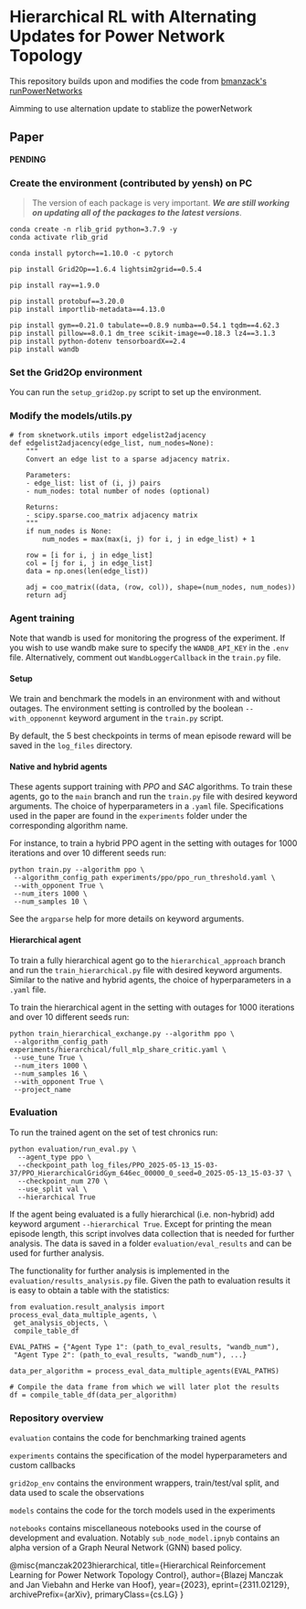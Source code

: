 # Hierarchical RL with Alternating Updates for Power Network Topology

This repository builds upon and modifies the code from [bmanzack's runPowerNetworks](https://github.com/bmanczak/runPowerNetworks)

Aimming to use alternation update to stablize the powerNetwork

## Paper

**PENDING**

### Create the environment (contributed by yensh) on PC

> The version of each package is very important. ***We are still working on updating all of the packages to the latest versions***.
> 
```
conda create -n rlib_grid python=3.7.9 -y
conda activate rlib_grid

conda install pytorch==1.10.0 -c pytorch

pip install Grid2Op==1.6.4 lightsim2grid==0.5.4

pip install ray==1.9.0

pip install protobuf==3.20.0
pip install importlib-metadata==4.13.0

pip install gym==0.21.0 tabulate==0.8.9 numba==0.54.1 tqdm==4.62.3 
pip install pillow==8.0.1 dm_tree scikit-image==0.18.3 lz4==3.1.3
pip install python-dotenv tensorboardX==2.4
pip install wandb
```

### Set the Grid2Op environment

You can run the `setup_grid2op.py` script to set up the environment.

### Modify the models/utils.py
```
# from sknetwork.utils import edgelist2adjacency
def edgelist2adjacency(edge_list, num_nodes=None):
    """
    Convert an edge list to a sparse adjacency matrix.

    Parameters:
    - edge_list: list of (i, j) pairs
    - num_nodes: total number of nodes (optional)

    Returns:
    - scipy.sparse.coo_matrix adjacency matrix
    """
    if num_nodes is None:
        num_nodes = max(max(i, j) for i, j in edge_list) + 1

    row = [i for i, j in edge_list]
    col = [j for i, j in edge_list]
    data = np.ones(len(edge_list))

    adj = coo_matrix((data, (row, col)), shape=(num_nodes, num_nodes))
    return adj
```


### Agent training

Note that wandb is used for monitoring the progress of the experiment.
If you wish to use wandb make sure to specify the `WANDB_API_KEY` in the `.env` file. Alternatively, comment out `WandbLoggerCallback` in the `train.py` file.

#### Setup

We train and benchmark the models in an environment with and without outages. The environment setting is controlled by the boolean `--with_opponennt` keyword argument in the `train.py` script.

By default, the 5 best checkpoints in terms of mean episode reward will be saved in the `log_files` directory.

#### Native and hybrid agents

These agents support training with *PPO* and *SAC* algorithms. 
To train these agents, go to the `main` branch and run the `train.py` file with desired keyword arguments. The choice of hyperparameters in a `.yaml` file. Specifications used in the paper are found in the `experiments` folder under the corresponding algorithm name.

For instance, to train a hybrid PPO agent in the setting with outages for 1000 iterations and over 10 different seeds run:

``` 
python train.py --algorithm ppo \
 --algorithm_config_path experiments/ppo/ppo_run_threshold.yaml \
 --with_opponent True \
 --num_iters 1000 \
 --num_samples 10 \
 ```

See the `argparse` help for more details on keyword arguments.

#### Hierarchical agent

To train a fully hierarchical agent go to the `hierarchical_approach` branch and run the `train_hierarchical.py` file with desired keyword arguments. Similar to the native and hybrid agents, the choice of hyperparameters in a `.yaml` file.

To train the hierarchical agent in the setting with outages for 1000 iterations and over 10 different seeds run:

```
python train_hierarchical_exchange.py --algorithm ppo \
 --algorithm_config_path experiments/hierarchical/full_mlp_share_critic.yaml \
 --use_tune True \
 --num_iters 1000 \
 --num_samples 16 \
 --with_opponent True \
 --project_name 
```

### Evaluation

To run the trained agent on the set of test chronics run:

```
python evaluation/run_eval.py \
  --agent_type ppo \
  --checkpoint_path log_files/PPO_2025-05-13_15-03-37/PPO_HierarchicalGridGym_646ec_00000_0_seed=0_2025-05-13_15-03-37 \
  --checkpoint_num 270 \
  --use_split val \
  --hierarchical True
```
If the agent being evaluated is a fully hierarchical (i.e. non-hybrid) add keyword argument `--hierarchical True`.
Except for printing the mean episode length, this script involves data collection that is needed for further analysis. The data is saved in a folder `evaluation/eval_results` and can be used for further analysis.

The functionality for further analysis is implemented in the `evaluation/results_analysis.py` file. Given the path to evaluation results it is easy to obtain a table with the statistics:

```
from evaluation.result_analysis import process_eval_data_multiple_agents, \
 get_analysis_objects, \
 compile_table_df

EVAL_PATHS = {"Agent Type 1": (path_to_eval_results, "wandb_num"),
 "Agent Type 2": (path_to_eval_results, "wandb_num"), ...}

data_per_algorithm = process_eval_data_multiple_agents(EVAL_PATHS)

# Compile the data frame from which we will later plot the results
df = compile_table_df(data_per_algorithm)
```
### Repository overview 

`evaluation` contains the code for benchmarking trained agents

`experiments` contains the specification of the model hyperparameters and custom callbacks 

`grid2op_env` contains the environment wrappers, train/test/val split, and data used to scale the observations

`models` contains the code for the torch models used in the experiments

`notebooks` contains miscellaneous notebooks used in the course of development and evaluation. Notably `sub_node_model.ipnyb` contains an alpha version of a Graph Neural Network (GNN) based policy.
 
@misc{manczak2023hierarchical,
      title={Hierarchical Reinforcement Learning for Power Network Topology Control}, 
      author={Blazej Manczak and Jan Viebahn and Herke van Hoof},
      year={2023},
      eprint={2311.02129},
      archivePrefix={arXiv},
      primaryClass={cs.LG}
}
